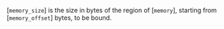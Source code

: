 [`memory_size`] is the size in bytes of the region of [`memory`],
starting from [`memory_offset`] bytes, to be bound.